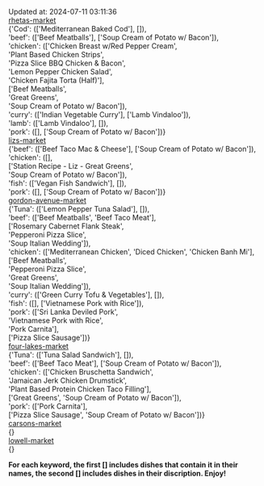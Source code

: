 Updated at: 2024-07-11 03:11:36  
[rhetas-market](https://wisc-housingdining.nutrislice.com/menu/rhetas-market/dinner/2024-07-11)  
{'Cod': (['Mediterranean Baked Cod'], []),  
 'beef': (['Beef Meatballs'], ['Soup Cream of Potato w/ Bacon']),  
 'chicken': (['Chicken Breast w/Red Pepper Cream',  
              'Plant Based Chicken Strips',  
              'Pizza Slice BBQ Chicken & Bacon',  
              'Lemon Pepper Chicken Salad',  
              'Chicken Fajita Torta (Half)'],  
             ['Beef Meatballs',  
              'Great Greens',  
              'Soup Cream of Potato w/ Bacon']),  
 'curry': (['Indian Vegetable Curry'], ['Lamb Vindaloo']),  
 'lamb': (['Lamb Vindaloo'], []),  
 'pork': ([], ['Soup Cream of Potato w/ Bacon'])}  
[lizs-market](https://wisc-housingdining.nutrislice.com/menu/lizs-market/dinner/2024-07-11)  
{'beef': (['Beef Taco Mac & Cheese'], ['Soup Cream of Potato w/ Bacon']),  
 'chicken': ([],  
             ['Station Recipe - Liz - Great Greens',  
              'Soup Cream of Potato w/ Bacon']),  
 'fish': (['Vegan Fish Sandwich'], []),  
 'pork': ([], ['Soup Cream of Potato w/ Bacon'])}  
[gordon-avenue-market](https://wisc-housingdining.nutrislice.com/menu/gordon-avenue-market/dinner/2024-07-11)  
{'Tuna': (['Lemon Pepper Tuna Salad'], []),  
 'beef': (['Beef Meatballs', 'Beef Taco Meat'],  
          ['Rosemary Cabernet Flank Steak',  
           'Pepperoni Pizza Slice',  
           'Soup Italian Wedding']),  
 'chicken': (['Mediterranean Chicken', 'Diced Chicken', 'Chicken Banh Mi'],  
             ['Beef Meatballs',  
              'Pepperoni Pizza Slice',  
              'Great Greens',  
              'Soup Italian Wedding']),  
 'curry': (['Green Curry Tofu & Vegetables'], []),  
 'fish': ([], ['Vietnamese Pork with Rice']),  
 'pork': (['Sri Lanka Deviled Pork',  
           'Vietnamese Pork with Rice',  
           'Pork Carnita'],  
          ['Pizza Slice Sausage'])}  
[four-lakes-market](https://wisc-housingdining.nutrislice.com/menu/four-lakes-market/dinner/2024-07-11)  
{'Tuna': (['Tuna Salad Sandwich'], []),  
 'beef': (['Beef Taco Meat'], ['Soup Cream of Potato w/ Bacon']),  
 'chicken': (['Chicken Bruschetta Sandwich',  
              'Jamaican Jerk Chicken Drumstick',  
              'Plant Based Protein Chicken Taco Filling'],  
             ['Great Greens', 'Soup Cream of Potato w/ Bacon']),  
 'pork': (['Pork Carnita'],  
          ['Pizza Slice Sausage', 'Soup Cream of Potato w/ Bacon'])}  
[carsons-market](https://wisc-housingdining.nutrislice.com/menu/carsons-market/dinner/2024-07-11)  
{}  
[lowell-market](https://wisc-housingdining.nutrislice.com/menu/lowell-market/dinner/2024-07-11)  
{}  
  
**For each keyword, the first [] includes dishes that contain it in their names, the second [] includes dishes in their discription. Enjoy!**  

